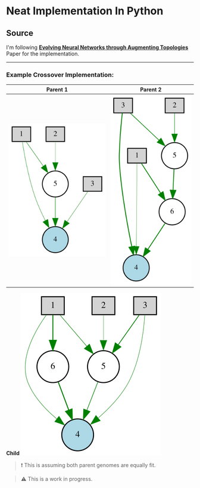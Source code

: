 # Neat Implementation In Python

## Source

I'm following [**Evolving Neural Networks through
Augmenting Topologies**](http://nn.cs.utexas.edu/downloads/papers/stanley.ec02.pdf) Paper for the implementation.

---

### Example Crossover Implementation:

Parent 1             |  Parent 2
:-------------------------:|:-------------------------:
![](./plots/parent%201.svg)  |  ![](./plots/parent%202.svg)

**Child**
![Child](./plots/child.svg)

> :exclamation: This is assuming both parent genomes are equally fit.

> :warning: This is a work in progress.
